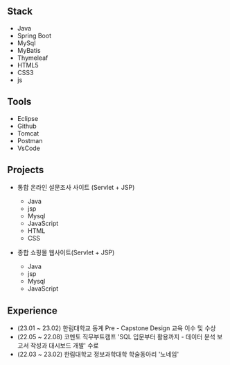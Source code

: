 ## Stack
 - Java
 - Spring Boot
 - MySql
 - MyBatis
 - Thymeleaf
 - HTML5
 - CSS3
 - js
   
## Tools
 - Eclipse
 - Github
 - Tomcat
 - Postman
 - VsCode

   
## Projects 
 
 - 통합 온라인 설문조사 사이트 (Servlet + JSP)
    - Java
    - jsp
    - Mysql
    - JavaScript
    - HTML
    - CSS
      
 - 종합 쇼핑몰 웹사이트(Servlet + JSP)
    - Java
    - jsp
    - Mysql
    - JavaScript

## Experience

 - (23.01 ~ 23.02) 한림대학교 동계 Pre - Capstone Design 교육 이수 및 수상
 - (22.05 ~ 22.08) 코멘토 직무부트캠프 'SQL 입문부터 활용까지 - 데이터 분석 보고서 작성과 대시보드 개발' 수료
 - (22.03 ~ 23.02) 한림대학교 정보과학대학 학술동아리 '노네임'
